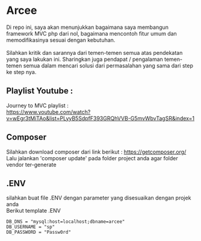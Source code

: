 # Arcee
Di repo ini, saya akan menunjukkan bagaimana saya membangun framework MVC php dari nol, bagaimana mencontoh fitur umum dan memodifikasinya sesuai dengan kebutuhan.<br>
<br>
Silahkan kritik dan sarannya dari temen-temen semua atas pendekatan yang saya lakukan ini. Sharingkan juga pendapat / pengalaman temen-temen semua dalam mencari solusi dari permasalahan yang sama dari step ke step nya.

## Playlist Youtube :
Journey to MVC playlist :<br>
https://www.youtube.com/watch?v=wEgr3tMiTAo&list=PLyyB5SdpfF393GRQhVVB-G5mvWbvTagSR&index=1

## Composer
Silahkan download composer dari link  berikut : https://getcomposer.org/<br>
Lalu jalankan 'composer update' pada folder project anda agar folder vendor ter-generate

## .ENV
silahkan buat file .ENV dengan parameter yang disesuaikan dengan projek anda<br>
Berikut template .ENV
```
DB_DNS = "mysql:host=localhost;dbname=arcee"
DB_USERNAME = "sp"
DB_PASSWORD = "Passw0rd"
```
